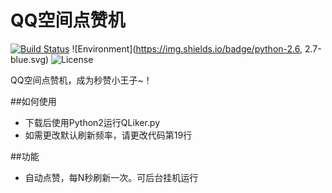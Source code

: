 QQ空间点赞机
=========  
[![Build Status](https://travis-ci.org/zeruniverse/QzoneLiker.svg?branch=master)](https://travis-ci.org/zeruniverse/QzoneLiker) ![Environment](https://img.shields.io/badge/python-2.6, 2.7-blue.svg)
![License](https://img.shields.io/github/license/zeruniverse/QzoneLiker.svg)  

QQ空间点赞机，成为秒赞小王子~！  

##如何使用  
+ 下载后使用Python2运行QLiker.py  
+ 如需更改默认刷新频率，请更改代码第19行 
  
##功能   
+ 自动点赞，每N秒刷新一次。可后台挂机运行